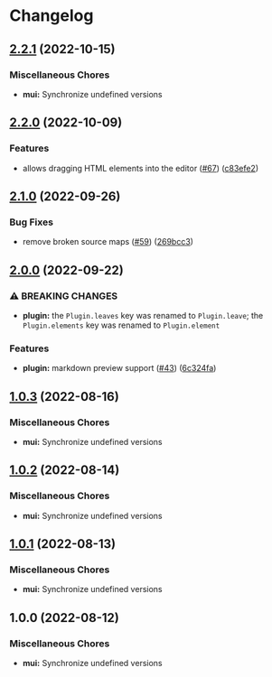 # Changelog

## [2.2.1](https://github.com/sodenn/react-fluent-edit/compare/mui-v2.2.0...mui-v2.2.1) (2022-10-15)


### Miscellaneous Chores

* **mui:** Synchronize undefined versions

## [2.2.0](https://github.com/sodenn/react-fluent-edit/compare/mui-v2.1.0...mui-v2.2.0) (2022-10-09)


### Features

* allows dragging HTML elements into the editor ([#67](https://github.com/sodenn/react-fluent-edit/issues/67)) ([c83efe2](https://github.com/sodenn/react-fluent-edit/commit/c83efe290399f85d7dea658ff66ebfb330e74a12))

## [2.1.0](https://github.com/sodenn/react-fluent-edit/compare/mui-v2.0.0...mui-v2.1.0) (2022-09-26)


### Bug Fixes

* remove broken source maps ([#59](https://github.com/sodenn/react-fluent-edit/issues/59)) ([269bcc3](https://github.com/sodenn/react-fluent-edit/commit/269bcc3fa53551116d4a6fd4fbfb3950b4ea3089))

## [2.0.0](https://github.com/sodenn/react-fluent-edit/compare/mui-v1.0.3...mui-v2.0.0) (2022-09-22)


### ⚠ BREAKING CHANGES

* **plugin:** the `Plugin.leaves` key was renamed to `Plugin.leave`; the `Plugin.elements` key was renamed to `Plugin.element`

### Features

* **plugin:** markdown preview support ([#43](https://github.com/sodenn/react-fluent-edit/issues/43)) ([6c324fa](https://github.com/sodenn/react-fluent-edit/commit/6c324fabb43f14954f6fe83756fc411215e94a38))

## [1.0.3](https://github.com/sodenn/react-fluent-edit/compare/mui-v1.0.2...mui-v1.0.3) (2022-08-16)


### Miscellaneous Chores

* **mui:** Synchronize undefined versions

## [1.0.2](https://github.com/sodenn/react-fluent-edit/compare/mui-v1.0.1...mui-v1.0.2) (2022-08-14)


### Miscellaneous Chores

* **mui:** Synchronize undefined versions

## [1.0.1](https://github.com/sodenn/react-fluent-edit/compare/mui-v1.0.0...mui-v1.0.1) (2022-08-13)


### Miscellaneous Chores

* **mui:** Synchronize undefined versions

## 1.0.0 (2022-08-12)


### Miscellaneous Chores

* **mui:** Synchronize undefined versions

